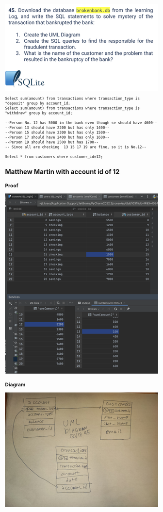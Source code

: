 ![](https://github.com/AleksandarDzudzevic/Unit_3/blob/main/quiz045text.png)
```.SQLITE
Select sum(amount) from transactions where transaction_type is "deposit" group by account_id;
Select sum(amount) from transactions where transaction_type is "withdraw" group by account_id;

--Person No. 12 has 5000 in the bank even though se should have 4600--
--Person 13 should have 2200 but has only 1400--
--Person 15 should have 2300 but has only 1500--
--Person 17 should have 2400 but has only 1600--
--Person 19 should have 2500 but has 1700--
-- Since all are checking  13 15 17 19 are fine, so it is No.12--

Select * from customers where customer_id=12;
```
## Matthew Martin with account id of 12

### Proof
![](https://github.com/AleksandarDzudzevic/Unit_3/blob/main/quiz045test.png)
### Diagram 
![](https://github.com/AleksandarDzudzevic/Unit_3/blob/main/quiz045diagram.jpg)
